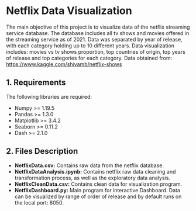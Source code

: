 # Netflix Data Visualization

The main objective of this project is to visualize data of the netflix streaming service database. 
The database includes all tv shows and movies offered in the streaming service as of 2021.
Data was separated by year of release, with each category holding up to 10 different years.
Data visualization includes: movies vs tv shows proportion, top countries of origin, top years of release and top categories for each category.
Data obtained from: https://www.kaggle.com/shivamb/netflix-shows

## 1. Requirements
 
The following libraries are required:

- Numpy >= 1.19.5
- Pandas >= 1.3.0
- Matplotlib >= 3.4.2
- Seaborn >= 0.11.2
- Dash >= 2.1.0

## 2. Files Description

- **NetflixData.csv:** Contains raw data from the netflix database.
- **NetflixDataAnalysis.ipynb:** Contains netflix raw data cleaning and transformation process, as well as the exploratory data analysis.
- **NetflixCleanData.csv:** Contains clean data for visualization program.
- **NetflixDashboard.py:** Main program for interactive Dashboard. Data can be visualized by range of order of release and by default runs on the local port: 8050.
